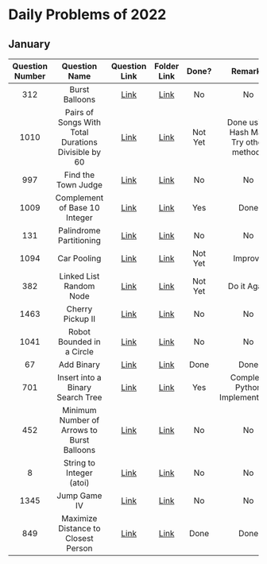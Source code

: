 # Daily Problems of 2022

## January
| Question Number | Question Name |                                                Question Link                                                |     Folder Link     | Done? | Remarks |
|:---------------:|:-------------:|:-----------------------------------------------------------------------------------------------------------:|:-------------------:|:-----:|:---------------:|
|312|Burst Balloons|<a href = 'https://leetcode.com/problems/burst-balloons/'>Link</a>|<a href = ''>Link</a>|No|No|
|1010|Pairs of Songs With Total Durations Divisible by 60|<a href = 'https://leetcode.com/problems/pairs-of-songs-with-total-durations-divisible-by-60/'>Link</a>|<a href = 'https://github.com/JAIDHEER007/LeetCode/tree/main/Programs/LC%201010'>Link</a>|Not Yet|Done using Hash Map<br>Try other methods|
|997|Find the Town Judge|<a href = 'https://leetcode.com/problems/find-the-town-judge/'>Link</a>|<a href = ''>Link</a>|No|No|
|1009|Complement of Base 10 Integer|<a href = 'https://leetcode.com/problems/complement-of-base-10-integer/'>Link</a>|<a href = 'https://github.com/JAIDHEER007/LeetCode/tree/main/Programs/LC%201009'>Link</a>|Yes|Done|
|131|Palindrome Partitioning|<a href = 'https://leetcode.com/problems/palindrome-partitioning/'>Link</a>|<a href = ''>Link</a>|No|No|
|1094|Car Pooling|<a href = 'https://leetcode.com/problems/car-pooling/'>Link</a>|<a href = 'https://github.com/JAIDHEER007/LeetCode/tree/main/Programs/LC%201094'>Link</a>|Not Yet|Improve|
|382|Linked List Random Node|<a href = 'https://leetcode.com/problems/linked-list-random-node/'>Link</a>|<a href = 'ussdvbu'>Link</a>|Not Yet|Do it Again|
|1463|Cherry Pickup II|<a href = 'https://leetcode.com/problems/cherry-pickup-ii/'>Link</a>|<a href = ''>Link</a>|No|No|
|1041|Robot Bounded in a Circle|<a href = 'https://leetcode.com/problems/robot-bounded-in-circle/'>Link</a>|<a href = ''>Link</a>|No|No|
|67|Add Binary|<a href='https://leetcode.com/problems/add-binary/'>Link</a>|<a href='https://github.com/JAIDHEER007/LeetCode/tree/main/Programs/LC%2067'>Link</a>|Done|Done||1021|Sum of Root To Leaf Binary Numbers|<a href = 'https://leetcode.com/problems/sum-of-root-to-leaf-binary-numbers/'>Link</a>|<a href = 'https://github.com/JAIDHEER007/LeetCode/tree/main/Programs/LC%201022'>Link</a>|Done|Done|
|701|Insert into a Binary Search Tree|<a href='https://leetcode.com/problems/insert-into-a-binary-search-tree/'>Link</a>|<a href='https://github.com/JAIDHEER007/LeetCode/tree/main/Programs/LC%20701'>Link</a>|Yes|Complete Python Implementation|
|452|Minimum Number of Arrows to Burst Balloons|<a href='https://leetcode.com/problems/minimum-number-of-arrows-to-burst-balloons/'>Link</a>|<a href=''>Link</a>|No|No|
|8|String to Integer (atoi)|<a href='https://leetcode.com/problems/string-to-integer-atoi/'>Link</a>|<a href=''>Link</a>|No|No|
|1345|Jump Game IV|<a href='https://leetcode.com/problems/jump-game-iv/'>Link</a>|<a href=''>Link</a>|No|No|
|849|Maximize Distance to Closest Person|<a href='https://leetcode.com/problems/maximize-distance-to-closest-person/'>Link</a>|<a href='https://github.com/JAIDHEER007/LeetCode/tree/main/Programs/LC%20849'>Link</a>|Done|Done|